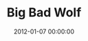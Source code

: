 ---
layout: series
series: "Big Bad Wolf"
permalink: "/big-bad-wolf/"
title: "Big Bad Wolf"
date: 2012-01-07 00:00:00
endDate: 2012-01-28 00:00:00
description: "We can learn a lot from the pigs. We can build a financial life out of sticks and strawor we can build with bricks by making wise financial choices. Because that smooth-talking big, bad wolf is always ready to pick a fight. Join us in January as we talk about the power of money and how to keep the wolf at bay."
src: "http://s3.amazonaws.com/crossroads-media/images/BBW_90x90.jpg"
---